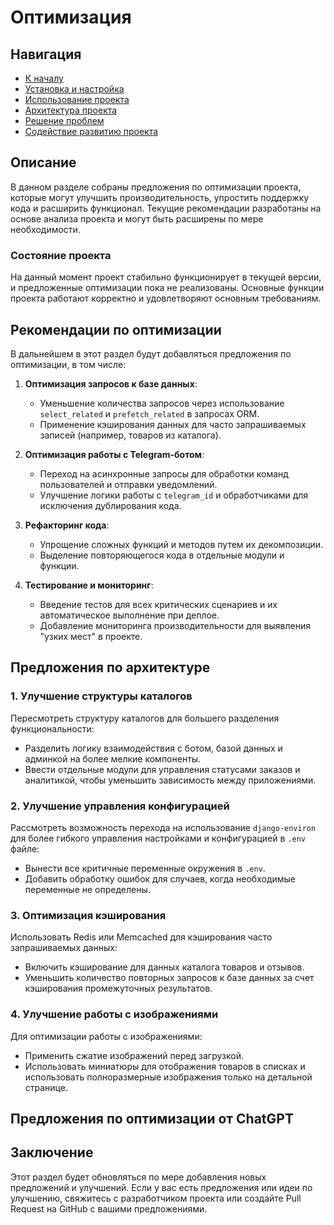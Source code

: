 # Оптимизация

## Навигация
- [К началу](../README.md)
- [Установка и настройка](./INSTALLATION.md)
- [Использование проекта](./USAGE.md)
- [Архитектура проекта](./ARCHITECTURE.md)
- [Решение проблем](./TROUBLESHOOTING.md)
- [Содействие развитию проекта](./CONTRIBUTING.md)

## Описание

В данном разделе собраны предложения по оптимизации проекта, которые могут улучшить производительность, упростить поддержку кода и расширить функционал. Текущие рекомендации разработаны на основе анализа проекта и могут быть расширены по мере необходимости.

### Состояние проекта

На данный момент проект стабильно функционирует в текущей версии, и предложенные оптимизации пока не реализованы. Основные функции проекта работают корректно и удовлетворяют основным требованиям.

## Рекомендации по оптимизации

В дальнейшем в этот раздел будут добавляться предложения по оптимизации, в том числе:

1. **Оптимизация запросов к базе данных**:
   - Уменьшение количества запросов через использование `select_related` и `prefetch_related` в запросах ORM.
   - Применение кэширования данных для часто запрашиваемых записей (например, товаров из каталога).

2. **Оптимизация работы с Telegram-ботом**:
   - Переход на асинхронные запросы для обработки команд пользователей и отправки уведомлений.
   - Улучшение логики работы с `telegram_id` и обработчиками для исключения дублирования кода.

3. **Рефакторинг кода**:
   - Упрощение сложных функций и методов путем их декомпозиции.
   - Выделение повторяющегося кода в отдельные модули и функции.

4. **Тестирование и мониторинг**:
   - Введение тестов для всех критических сценариев и их автоматическое выполнение при деплое.
   - Добавление мониторинга производительности для выявления "узких мест" в проекте.

## Предложения по архитектуре

### 1. Улучшение структуры каталогов

Пересмотреть структуру каталогов для большего разделения функциональности:
- Разделить логику взаимодействия с ботом, базой данных и админкой на более мелкие компоненты.
- Ввести отдельные модули для управления статусами заказов и аналитикой, чтобы уменьшить зависимость между приложениями.

### 2. Улучшение управления конфигурацией

Рассмотреть возможность перехода на использование `django-environ` для более гибкого управления настройками и конфигурацией в `.env` файле:
- Вынести все критичные переменные окружения в `.env`.
- Добавить обработку ошибок для случаев, когда необходимые переменные не определены.

### 3. Оптимизация кэширования

Использовать Redis или Memcached для кэширования часто запрашиваемых данных:
- Включить кэширование для данных каталога товаров и отзывов.
- Уменьшить количество повторных запросов к базе данных за счет кэширования промежуточных результатов.

### 4. Улучшение работы с изображениями

Для оптимизации работы с изображениями:
- Применить сжатие изображений перед загрузкой.
- Использовать миниатюры для отображения товаров в списках и использовать полноразмерные изображения только на детальной странице.

## Предложения по оптимизации от ChatGPT

## Заключение

Этот раздел будет обновляться по мере добавления новых предложений и улучшений. Если у вас есть предложения или идеи по улучшению, свяжитесь с разработчиком проекта или создайте Pull Request на GitHub с вашими предложениями.

